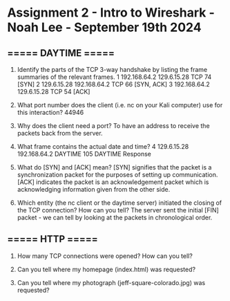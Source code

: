 # Assignment 2 - Intro to Wireshark - Noah Lee - September 19th 2024

## ===== DAYTIME =====  
1. Identify the parts of the TCP 3-way handshake by listing the frame summaries of the relevant frames. 
1 192.168.64.2 129.6.15.28 TCP 74 [SYN]
2 129.6.15.28 192.168.64.2 TCP 66 [SYN, ACK]
3 192.168.64.2 129.6.15.28 TCP 54 [ACK]

2. What port number does the client (i.e. nc on your Kali computer) use for this interaction?
44946

3. Why does the client need a port?
To have an address to receive the packets back from the server.

4. What frame contains the actual date and time? 
4 129.6.15.28 192.168.64.2 DAYTIME 105 DAYTIME Response

5. What do [SYN] and [ACK] mean?
[SYN] signifies that the packet is a synchronization packet for the purposes of setting up communication. [ACK] indicates the packet is an acknowledgement packet which is acknowledging information given from the other side.

6. Which entity (the nc client or the daytime server) initiated the closing of the TCP connection? How can you tell?
The server sent the initial [FIN] packet - we can tell by looking at the packets in chronological order.

## ===== HTTP =====  
1. How many TCP connections were opened? How can you tell?


2. Can you tell where my homepage (index.html) was requested?


3. Can you tell where my photograph (jeff-square-colorado.jpg) was requested? 